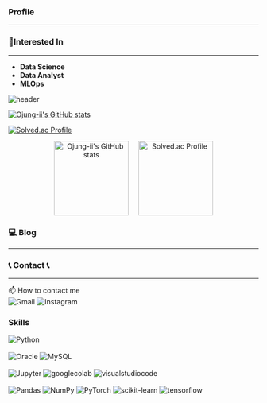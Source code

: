 ### Profile

---
### 🔨Interested In
---
* <strong>Data Science</strong>
* <strong>Data Analyst</strong>
* <strong>MLOps</strong>


![header](https://capsule-render.vercel.app/api?type=venom&height=300&color=gradient&text=Ojung-ii’s%20GitHub%20👋&section=header&reversal=false&textBg=false&fontColor=00000&fontSize=80&fontAlign=50&descAlign=70&descAlignY=74)

[![Ojung-ii's GitHub stats](https://github-readme-stats.vercel.app/api?username=Ojung-ii)](https://github.com/Ojung-ii/github-readme-stats)

[![Solved.ac Profile](http://mazassumnida.wtf/api/v2/generate_badge?boj=ojh7839)](https://solved.ac/ojh7839/)

<div align="center" style="display: flex; justify-content: center; align-items: center;">
  <a href="https://github.com/Ojung-ii/github-readme-stats">
    <img src="https://github-readme-stats.vercel.app/api?username=Ojung-ii" alt="Ojung-ii's GitHub stats" style="height: 150px; margin-right: 20px;"/>
  </a>
  <a href="https://solved.ac/ojh7839/">
    <img src="http://mazassumnida.wtf/api/v2/generate_badge?boj=ojh7839" alt="Solved.ac Profile" style="height: 150px;"/>
  </a>
</div>

### 💻 Blog
----
<div style=“display:flex; flex-direction:row;”>
<a href="https://ojungii-pacemaker.tistory.com/“>
<img src=”https://img.shields.io/badge/
Tistory-000000?style=for-the-badge&logo=Tistory&logoColor=white">
</a>

### 📞 Contact 📞
----
<div style=“display:flex; flex-direction:row;”>
<a href="mailto:ojh7839@gmail.com“>
<img src=”https://img.shields.io/badge/Gmail-EA4335?style=for-the-badge&logo=Gmail&logoColor=white">
</a>
<a href="https://www.instagram.com/o_jung.ii“>
<img src=”https://img.shields.io/badge/Instagram-E4405F?style=for-the-badge&logo=Instagram&logoColor=white">
</a>


📫  How to contact me<br>
<img alt="Gmail" src ="https://img.shields.io/badge/Gmail-D14836?style=for-the-badge&logo=gmail&logoColor=white"/> 
<img alt="Instagram" src ="https://img.shields.io/badge/Instagram-%23E4405F.svg?style=for-the-badge&logo=Instagram&logoColor=white"/>


### Skills
<img alt="Python" src ="https://img.shields.io/badge/Python-3776AB.svg?&style=for-the-badge&logo=Python&logoColor=white"/>
</div>
<br>
<div>
<img alt="Oracle" src ="https://img.shields.io/badge/Oracle-F80000?style=for-the-badge&logo=oracle&logoColor=white"/>
<img alt="MySQL" src ="https://img.shields.io/badge/mysql-%2300f.svg?style=for-the-badge&logo=mysql&logoColor=white"/>
</div>
<br>
<div>
<img alt="Jupyter" src ="https://img.shields.io/badge/Jupyter-F37626.svg?&style=for-the-badge&logo=Jupyter&logoColor=white"/>
<img alt="googlecolab" src ="https://img.shields.io/badge/googlecolab-F9AB00.svg?&style=for-the-badge&logo=googlecolab&logoColor=white"/>
<img alt="visualstudiocode" src ="https://img.shields.io/badge/visualstudiocode-007ACC.svg?&style=for-the-badge&logo=visualstudiocode&logoColor=white"/>
</div>
<br>
<div>
<img alt="Pandas" src ="https://img.shields.io/badge/pandas-%23150458.svg?style=for-the-badge&logo=pandas&logoColor=white"/>
<img alt="NumPy" src ="https://img.shields.io/badge/numpy-%23013243.svg?style=for-the-badge&logo=numpy&logoColor=white"/>
<img alt="PyTorch" src ="https://img.shields.io/badge/PyTorch-%23EE4C2C.svg?style=for-the-badge&logo=PyTorch&logoColor=white"/>
<img alt="scikit-learn" src ="https://img.shields.io/badge/scikit--learn-%23F7931E.svg?style=for-the-badge&logo=scikit-learn&logoColor=white"/>
<img alt="tensorflow" src ="https://img.shields.io/badge/tensorflow-FF6F00.svg?&style=for-the-badge&logo=tensorflow&logoColor=white"/>
</div>
<br>

